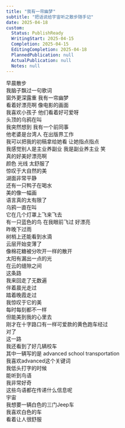 ```yaml
---
title: "我有一帘幽梦"
subtitle: "把话说给宇宙听之散步随手记"
date: 2025-04-18
custom:
  Status: PublishReady
  WritingStart: 2025-04-15
  Completion: 2025-04-15
  EditingCompletion: 2025-04-18
  PlannedPublication: null
  ActualPublication: null
  Notes: null
---          
```

早晨散步        
我脑子飘过一句歌词        
窗外更深露重 我有一帘幽梦          
看着好漂亮啊 像电影的画面          
我喜欢小孩子 他们看着好可爱呀        
    头顶的乌鸦在叫          
我突然想到 我有一个前同事        
    他老婆是台湾人 在出版界工作        
   我可以把我的初稿拿给她看 让她指点指点          
我感觉别人是主业养副业 我是副业养主业 笑          
真的好美好漂亮啊        
    颜色 光线 太舒服了          
惊叹于大自然的美          
湖面非常平静        
    还有一只鸭子在喝水          
美的像一幅画        
    语言真的太有限了          
乌鸦一直在叫        
    它在几个灯罩上飞来飞去          
有一只蓝色的鸟 在我眼前飞过 好漂亮          
昨晚下过雨        
树梢上还能看到水滴          
云层开始变薄了        
像棉花糖被分吹开一样的散开          
太阳有漏出一点的光        
在云的缝隙之间          
这条路        
我来回走了无数遍        
伴着晨光走过        
踏着晚霞走过          
我惊叹于它的美          
每时每刻都不一样        
但能美到我的心里去          
刚才在十字路口有一样可爱款的黄色跑车经过        
对了        
这一路        
我还看到了好几辆校车        
其中一辆写的是 advanced school transportation        
我喜欢advanced这个关键词          
我低头打字的时候        
能听到鸟语          
我非常好奇        
这些鸟语都在传递什么信息呢          
宇宙        
我想要一辆白色的三门Jeep车        
我喜欢白色的车        
看着让人很舒服          
      